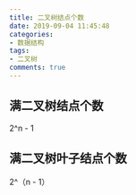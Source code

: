 ```yaml
---
title: 二叉树结点个数
date: 2019-09-04 11:45:48
categories:
- 数据结构
tags:
- 二叉树
comments: true
---
```


## 满二叉树结点个数

2^n - 1



## 满二叉树叶子结点个数

2^（n - 1）


